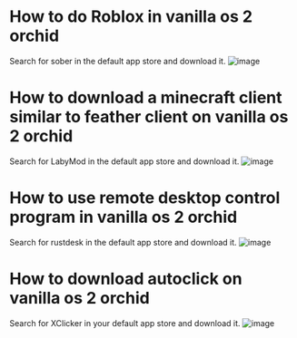 # How to do Roblox in vanilla os 2 orchid
Search for sober in the default app store and download it.
![image](https://github.com/user-attachments/assets/226590f0-ce37-4dce-a163-7c46f9338c22)

# How to download a minecraft client similar to feather client on vanilla os 2 orchid
Search for LabyMod in the default app store and download it.
![image](https://github.com/user-attachments/assets/d3377761-4791-43e7-a523-83d7c5340aaf)

# How to use remote desktop control program in vanilla os 2 orchid
Search for rustdesk in the default app store and download it.
![image](https://github.com/user-attachments/assets/78e57c5d-a06b-4ffd-b02a-1baef256319c)

# How to download autoclick on vanilla os 2 orchid
Search for XClicker in your default app store and download it.
![image](https://github.com/user-attachments/assets/f04081d3-affd-4801-85b5-e21424b6cc22)
